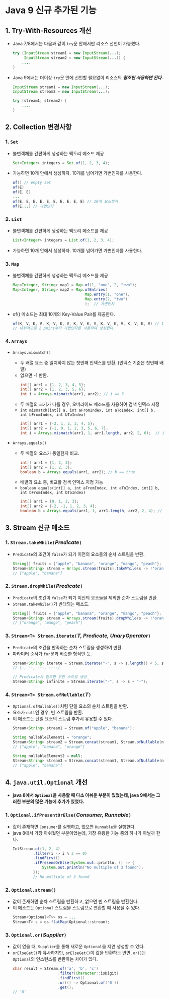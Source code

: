 # **Java 9 신규 추가된 기능**
## **1. Try-With-Resources 개선**
- Java 7/8에서는 다음과 같이 `try`문 안에서만 리소스 선언이 가능했다.
    ~~~java
    try (InputStream stream1 = new InputStream(...);
         InputStream stream2 = new InputStream(...)) {
        ....
    }
    ~~~
- Java 9에서는 더이상 `try`문 안에 선언할 필요없이 리소스의 ***참조만 사용하면 된다.***
    ~~~java
    InputStream stream1 = new InputStream(...);
    InputStream stream2 = new InputStream(...);

    try (stream1; stream2) {
        ....
    }
    ~~~
## **2. Collection 변경사항**
### 1. `Set`
- 불변객체를 간편하게 생성하는 팩토리 메소드 제공
    ~~~java
    Set<Integer> integers = Set.of(1, 2, 3, 4);
    ~~~
- 가능하면 10개 안에서 생성하자. 10개를 넘어가면 가변인자를 사용한다.
    ~~~java
    of() // empty set
    of(E)
    of(E, E)
    ...
    of(E, E, E, E, E, E, E, E, E, E) // 10개 요소까지
    of(E...) // 가변인자
    ~~~
### 2. `List`
- 불변객체를 간편하게 생성하는 팩토리 메소드를 제공
    ~~~java
    List<Integer> integers = List.of(1, 2, 3, 4);
    ~~~
- 가능하면 10개 안에서 생성하자. 10개를 넘어가면 가변인자를 사용한다.
### 3. `Map`
- 불변객체를 간편하게 생성하는 팩토리 메소드를 제공
    ~~~java
    Map<Integer, String> map1 = Map.of(1, "one", 2, "two");
    Map<Integer, String> map2 = Map.ofEntries(
                                    Map.entry(1, "one"),
                                    Map.entry(2, "two")
                                    );  // 가변인자
    ~~~
- of() 메소드는 최대 10개의 Key-Value Pair를 제공한다.
    ~~~java
    of(K, V, K, V, K, V, K, V, K, V, K, V, K, V, K, V, K, V, K, V) // 10 pairs
    // 내부적으로 2 pairs부터 가변인자를 사용하여 생성한다.
    ~~~
### 4. `Arrays`
- `Arrays.mismatch()`
  - 두 배열 요소 중 일치하지 않는 첫번째 인덱스를 반환. (인덱스 기준은 첫번째 배열)
  - 없으면 -1 반환.
    ~~~java
    int[] arr1 = {1, 2, 3, 4, 5};
    int[] arr2 = {1, 2, 3, 5, 6};
    int i = Arrays.mismatch(arr1, arr2); // i == 3
    ~~~
  - 두 배열의 크기가 다를 경우, 오버라이드 메소드를 사용하여 검색 인덱스 지정
  - `int mismatch(int[] a, int aFromIndex, int aToIndex, int[] b, int bFromIndex, int bToIndex)`
    ~~~java
    int[] arr1 = {-2, 1, 2, 3, 4, 5};
    int[] arr2 = {-1, 0, 1, 2, 3, 5, 6, 7};
    int i = Arrays.mismatch(arr1, 1, arr1.length, arr2, 2, 6);  // i == 4
    ~~~
  
- `Arrays.equals()`
  - 두 배열의 요소가 동일한지 비교.
    ~~~java
    int[] arr1 = {1, 2, 3};
    int[] arr2 = {1, 2, 3};
    boolean b = Arrays.equals(arr1, arr2); // b == true
    ~~~
  - 배열의 요소 중, 비교할 검색 인덱스 지정 가능
  - `boolean equals(int[] a, int aFromIndex, int aToIndex, int[] b, int bFromIndex, int bToIndex)`
    ~~~java
    int[] arr1 = {0, 1, 2, 3};
    int[] arr2 = {-2, -1, 1, 2, 3, 4};
    boolean b = Arrays.equals(arr1, 1, arr1.length, arr2, 2, 4); // b == true
    ~~~

## **3. Stream 신규 메소드**
### 1. `Stream.takeWhile(`*Predicate*`)`
- `Predicate`의 조건이 `false`가 되기 이전의 요소들의 순차 스트림을 반환.
    ~~~java
    String[] fruits = {"apple", "banana", "orange", "mango", "peach"};
    Stream<String> stream = Arrays.stream(fruits).takeWhile(s -> !"orange".equals(s));
    // ["apple", "banana"]
    ~~~

### 2. `Stream.dropWhile(`*Predicate*`)`
- `Predicate`의 조건이 `false`가 되기 이전의 요소들을 제외한 순차 스트림을 반환.
- `Stream.takeWhile()`가 반대되는 메소드.
    ~~~java
    String[] fruits = {"apple", "banana", "orange", "mango", "peach"};
    Stream<String> stream = Arrays.stream(fruits).dropWhile(s -> !"orange".equals(s));
    // ["orange", "mango", "peach"]
    ~~~

### 3. `Stream<T> Stream.iterate(`*T, Predicate, UnaryOperator*`)`
- `Predicate`의 조건을 만족하는 순차 스트림을 생성하여 반환.
- 파라미터 순서가 `for`문과 비슷한 형식인 듯.
    ~~~java
    Stream<String> iterate = Stream.iterate("-", s -> s.length() < 5, s -> s+ "-");
    // [-, --, ---, ----]
    
    // Predicate가 없으면 무한 스트림 생성
    Stream<String> infinite = Stream.iterate("-", s -> s + "-");
    ~~~

### 4. `Stream<T> Stream.ofNullable(`*T*`)`
- `Optional.ofNullable()`처럼 단일 요소의 순차 스트림을 반환.
- 요소가 `null`인 경우, 빈 스트림을 반환.
- 이 메소드는 단일 요소의 스트림 추가시 유용할 수 있다.
    ~~~java
    Stream<String> stream1 = Stream.of("apple", "banana");

    String nullableElement1 = "orange";
    Stream<String> stream2 = Stream.concat(stream1, Stream.ofNullable(nullableElement1));
    // ["apple", "banana", "orange"]

    String nullableElement2 = null;
    Stream<String> stream3 = Stream.concat(stream1, Stream.ofNullable(nullableElement2));
    // ["apple", "banana"]
    ~~~

## **4. `java.util.Optional` 개선**
- **java 8에서 `Optional`을 사용할 때 다소 아쉬운 부분이 있었는데, java 9에서는 그러한 부분의 많은 기능에 추가가 있었다.**

### 1. `Optional.ifPresentOrElse(`*Consumer, Runnable*`)`
- 값이 존재하면 `Consumer`를 실행하고, 없으면 `Runnable`을 실행한다.
- java 8에서 가장 아쉬웠던 부분이었는데, 가장 유용한 기능 중의 하나가 아닐까 한다.
    ~~~java
    IntStream.of(1, 2, 4)
             .filter(i -> i % 3 == 0)
             .findFirst()
             .ifPresendOrElse(System.out::println, () -> {
                 System.out.println("No multiple of 3 found");
             });
             // No multiple of 3 found
    ~~~

### 2. `Optional.stream()`
- 값이 존재하면 순차 스트림을 반환하고, 없으면 빈 스트림을 반환한다.
- 이 메소드는 `Optional` 스트림을 스트림으로 변환할 때 사용될 수 있다.
    ~~~java
    Stream<Optional<T>> os = ...
    Stream<T> s = os.flatMap(Optional::stream);
    ~~~

### 3. `Optional.or(`*Supplier*`)`
- 값이 없을 때, `Supplier`를 통해 새로운 `Optional`을 지연 생성할 수 있다.
- `orElseGet()`과 유사하지만, `orElseGet()`이 값을 반환하는 반면, `or()`는 `Optional`의 인스턴스를 반환하는 차이가 있다.
    ~~~java
    char result = Stream.of('a', 'b', 'c')
                        .filter(Character::isDigit)
                        .findFirst()
                        .or(() -> Optional.of('0'))
                        .get();
    // '0'
    ~~~
